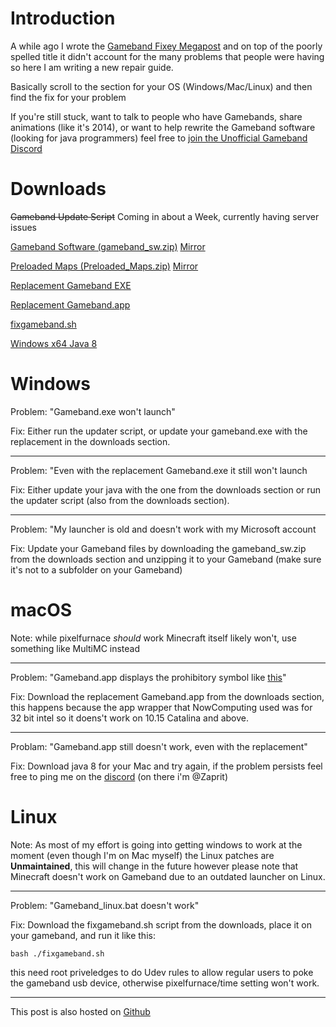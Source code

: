 # Introduction

A while ago I wrote the [Gameband Fixey Megapost](https://www.reddit.com/r/Gameband/comments/kxgv6q/gameband_fixey_megapost/) and on top of the poorly spelled title it didn't account for the many problems that people were having so here I am writing a new repair guide.

Basically scroll to the section for your OS (Windows/Mac/Linux) and then find the fix for your problem

If you're still stuck, want to talk to people who have Gamebands, share animations (like it's 2014), or want to help rewrite the Gameband software (looking for java programmers) feel free to [join the Unofficial Gameband Discord][discordinvite]

# Downloads
~~Gameband Update Script~~ Coming in about a Week, currently having server issues 

[Gameband Software (gameband_sw.zip)](https://web.archive.org/web/20190403020408/http://gameband.nowcomputing.com/sw/gameband_sw.zip) [Mirror](https://files.gameband.valtek.uk/gameband_sw.zip) 

[Preloaded Maps (Preloaded_Maps.zip)](http://web.archive.org/web/20190403020408/https://www.nowcomputing.com/wp-content/uploads/Preloaded_Maps.zip) [Mirror](https://files.gameband.valtek.uk/Preloaded_Maps.zip) 

[Replacement Gameband EXE](https://files.gameband.valtek.uk/GamebandLauncher.exe) 

[Replacement Gameband.app](https://www.icloud.com/iclouddrive/048MrtsdR-HBlcJxf5QAssq8Q#Gameband) 

[fixgameband.sh](https://www.icloud.com/iclouddrive/0qhDSlWmHZ4Fd0lqLPF0mLORw#fixgameband)

[Windows x64 Java 8](https://github.com/adoptium/temurin8-binaries/releases/download/jdk8u322-b06/OpenJDK8U-jre_x64_windows_hotspot_8u322b06.msi)

# Windows

Problem: "Gameband.exe won't launch"

Fix: Either run the updater script, or update your gameband.exe with the replacement in the downloads section.

---

Problem: "Even with the replacement Gameband.exe it still won't launch

Fix: Either update your java with the one from the downloads section or run the updater script (also from the downloads section).

---

Problem: "My launcher is old and doesn't work with my Microsoft account

Fix: Update your Gameband files by downloading the gameband_sw.zip from the downloads section and unzipping it to your Gameband (make sure it's not to a subfolder on your Gameband)

# macOS

Note: while pixelfurnace *should* work Minecraft itself likely won't, use something like MultiMC instead

---

Problem: "Gameband.app displays the prohibitory symbol like [this](https://imgur.com/a/wxlZWIX)"

Fix: Download the replacement Gameband.app from the downloads section, this happens because the app wrapper that NowComputing used was for 32 bit intel so it doens't work on 10.15 Catalina and above.

---

Problam: "Gameband.app still doesn't work, even with the replacement"

Fix: Download java 8 for your Mac and try again, if the problem persists feel free to ping me on the [discord][discordinvite] (on there i'm @Zaprit)

# Linux

Note: As most of my effort is going into getting windows to work at the moment (even though I'm on Mac myself) the Linux patches are **Unmaintained**, this will change in the future however please note that Minecraft doesn't work on Gameband due to an outdated launcher on Linux.

---

Problem: "Gameband_linux.bat doesn't work"

Fix: Download the fixgameband.sh script from the downloads, place it on your gameband, and run it like this: 
```shell
bash ./fixgameband.sh
```
this need root priveledges to do Udev rules to allow regular users to poke the gameband usb device, otherwise pixelfurnace/time setting won't work.

---

This post is also hosted on [Github](https://github.com/OpenGameband/gameband_wiki)

[discordinvite]: (https://discord.gg/eUSprFS4dA)